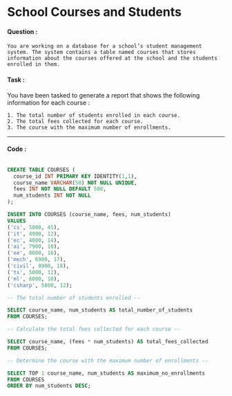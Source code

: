# School Courses and Students

#### Question :

    You are working on a database for a school’s student management system. The system contains a table named courses that stores information about the courses offered at the school and the students enrolled in them.

#### Task :

You have been tasked to generate a report that shows the following information for each course :

  	1. The total number of students enrolled in each course.
  	2. The total fees collected for each course.
  	3. The course with the maximum number of enrollments.

---

#### Code :

```sql

CREATE TABLE COURSES (
  course_id INT PRIMARY KEY IDENTITY(1,1),
  course_name VARCHAR(50) NOT NULL UNIQUE,
  fees INT NOT NULL DEFAULT 500,
  num_students INT NOT NULL
);

INSERT INTO COURSES (course_name, fees, num_students)
VALUES
('cs', 5000, 45),
('it', 4900, 12),
('ec', 4800, 14),
('ai', 7900, 10),
('ee', 8000, 16),
('mech', 6900, 17),
('civil', 8900, 18),
('ts', 5000, 12),
('ml', 6000, 10),
('csharp', 5800, 12);

-- The total number of students enrolled --

SELECT course_name, num_students AS total_number_of_students
FROM COURSES;

-- Calculate the total fees collected for each course --

SELECT course_name, (fees * num_students) AS total_fees_collected
FROM COURSES;

-- Determine the course with the maximum number of enrollments --

SELECT TOP 1 course_name, num_students AS maximum_no_enrollments
FROM COURSES
ORDER BY num_students DESC;

```
